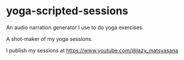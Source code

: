 # yoga-scripted-sessions

An audio narration generator I use to do yoga exercises.

A shot-maker of my yoga sessions.

I publish my sessions at https://www.youtube.com/@lazy_matsyasana